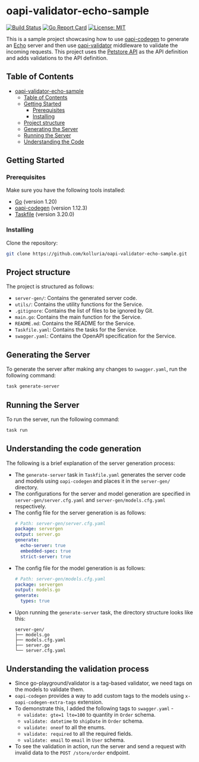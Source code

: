 # oapi-validator-echo-sample

[![Build Status](https://github.com/kolluria/oapi-validator-echo-sample/actions/workflows/go.yml/badge.svg)](https://github.com/kolluria/oapi-validator-echo-sample/actions/workflows/go.yml)
[![Go Report Card](https://goreportcard.com/badge/github.com/kolluria/oapi-validator-echo-sample)](https://goreportcard.com/report/github.com/kolluria/oapi-validator-echo-sample)
[![License: MIT](https://img.shields.io/badge/License-MIT-yellow.svg)](https://opensource.org/licenses/MIT)

This is a sample project showcasing how to use [oapi-codegen](https://github.com/deepmap/oapi-codegen) to generate an [Echo](https://echo.labstack.com/) server and then use [oapi-validator](https://github.com/williamhaley/oapi-codegen/tree/master/pkg/middleware) middleware to validate the incoming requests.
This project uses the [Petstore API](https://petstore3.swagger.io/) as the API definition and adds validations to the API definition.

## Table of Contents
- [oapi-validator-echo-sample](#oapi-validator-echo-sample)
  - [Table of Contents](#table-of-contents)
  - [Getting Started](#getting-started)
    - [Prerequisites](#prerequisites)
    - [Installing](#installing)
  - [Project structure](#project-structure)
  - [Generating the Server](#generating-the-server)
  - [Running the Server](#running-the-server)
  - [Understanding the Code](#understanding-the-code)

## Getting Started

### Prerequisites

Make sure you have the following tools installed:

- [Go](https://golang.org/) (version 1.20)
- [oapi-codegen](https://github.com/deepmap/oapi-codegen) (version 1.12.3)
- [Taskfile](https://taskfile.dev/#/installation) (version 3.20.0)

### Installing

Clone the repository:

```bash
git clone https://github.com/kolluria/oapi-validator-echo-sample.git
```

## Project structure

The project is structured as follows:

- `server-gen/`: Contains the generated server code.
- `utils/`: Contains the utility functions for the Service.
- `.gitignore`: Contains the list of files to be ignored by Git.
- `main.go`: Contains the main function for the Service.
- `README.md`: Contains the README for the Service.
- `Taskfile.yaml`: Contains the tasks for the Service.
- `swagger.yaml`: Contains the OpenAPI specification for the Service.

## Generating the Server

To generate the server after making any changes to `swagger.yaml`, run the following command:

```bash
task generate-server
```

## Running the Server

To run the server, run the following command:

```bash
task run
```

## Understanding the code generation

The following is a brief explanation of the server generation process:

* The `generate-server` task in `Taskfile.yaml` generates the server code and models using `oapi-codegen` and places it in the `server-gen/` directory.
* The configurations for the server and model generation are specified in `server-gen/server.cfg.yaml` and `server-gen/models.cfg.yaml` respectively.
* The config file for the server generation is as follows:
  ```yaml
  # Path: server-gen/server.cfg.yaml
  package: servergen
  output: server.go
  generate:
    echo-server: true
    embedded-spec: true
    strict-server: true
  ```
* The config file for the model generation is as follows:
  ```yaml
  # Path: server-gen/models.cfg.yaml
  package: servergen
  output: models.go
  generate:
    types: true
  ```
* Upon running the `generate-server` task, the directory structure looks like this:
  ```
  server-gen/
  ├── models.go
  ├── models.cfg.yaml
  ├── server.go
  └── server.cfg.yaml
  ```
## Understanding the validation process

* Since go-playground/validator is a tag-based validator, we need tags on the models to validate them.
* `oapi-codegen` provides a way to add custom tags to the models using `x-oapi-codegen-extra-tags` extension.
* To demonstrate this, I added the following tags to `swagger.yaml` - 
  * `validate: gte=1 lte=100` to quantity in `Order` schema.
  * `validate: datetime` to `shipDate` in `Order` schema.
  * `validate: oneof` to all the enums.
  * `validate: required` to all the required fields.
  * `validate: email` to `email` in `User` schema.
* To see the validation in action, run the server and send a request with invalid data to the `POST /store/order` endpoint.